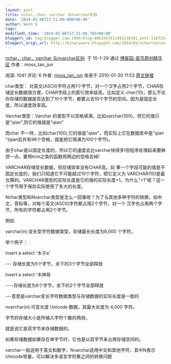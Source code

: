 ```yaml
--- 
layout: post 
title: nchar，char，varchar 与nvarchar区别 
date: '2014-01-06T17:21:00.000+08:00' 
author: Wenh Q
tags:
modified\_time: '2014-01-06T17:21:46.703+08:00' 
blogger\_id: tag:blogger.com,1999:blog-4961947611491238191.post-1167334926380033006
blogger\_orig\_url: http://binaryware.blogspot.com/2014/01/ncharcharvarchar-nvarchar.html
--- 
```

[nchar，char，varchar
与nvarchar区别](http://www.cnblogs.com/moss_tan_jun/archive/2010/01/30/1659741.html)  于
10-1-29 通过 [博客园-首页原创精华区](http://www.cnblogs.com/)
作者：moss\_tan\_jun



阅读: 1041 评论: 6 作者:
[moss\_tan\_jun](http://www.cnblogs.com/moss_tan_jun/) 发表于 2010-01-30
11:53
[原文链接](http://www.cnblogs.com/moss_tan_jun/archive/2010/01/30/1659741.html)



char类型：
对英文(ASCII)字符占用1个字节，对一个汉字占用2个字节，CHAR存储定长数据很方便，CHAR字段上的索引效率级高，比如定义
char(10)，那么不论你存储的数据是否达到了10个字节，都要占去10个字节的空间。因为是固定长度，所以速度效率高。



Varchar类型：Varchar
的类型不以空格填满，比如varchar(100)，但它的值只是"qian",则它的值就是"qian"

而char 不一样，比如char(100),它的值是"qian"，而实际上它在数据库中是"qian
"(qian后共有96个空格，就是把它填满为100个字节)。



由于char是以固定长度的，所以它的速度会比varchar快得多!但程序处理起来要麻烦一点，要用trim之类的函数把两边的空格去掉!



VARCHAR存储变长数据，但存储效率没有CHAR高。如
果一个字段可能的值是不固定长度的，我们只知道它不可能超过10个字符，把它定义为
VARCHAR(10)是最合算的。VARCHAR类型的实际长度是它的值的实际长度+1。为什么"+1"呢？这一个字节用于保存实际使用了多大的长度。



Nchar类型和Nvarchar类型是怎么一回事呢？为了与其他多种字符的转换，如中文，音标等，对每个英文(ASCII)字符都占用2个字节，对一个
汉字也占用两个字节，所有的字符都占用2个字节。



例如





varchar(n):变长型字符数据类型，存储最长长度为8,000 个字符。



举个例子：

insert a select '木子a'

--- 存储长度为5个字节，余下的3个字节全部释放

insert a select '木神易

----存储长度为6个字节，余下的2个字节全部释放

---意思是varchar变长字符数据类型与存储数据的实际长度是一致的



nvarchar(n):可变长度 Unicode 数据，其最大长度为 4,000 字符。

字节的存储大小是所输入字符个数的两倍，

就是说它是双字节来存储数据的。

如果存储数据如果存在单字节时，它也是以双字节来占用存储空间的。



varchar一般适用于英文和数字，Nvarchar适用中文和其他字符，其中N表示Unicode常量，可以解决多语言字符集之间的转换问题


